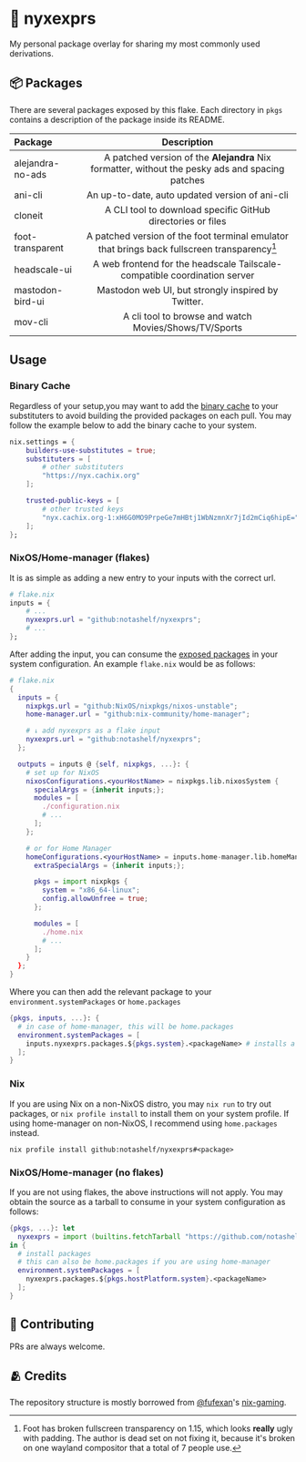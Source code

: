 # 🌙 nyxexprs

My personal package overlay for sharing my most commonly used derivations.

## 📦 Packages

There are several packages exposed by this flake. Each directory in `pkgs`
contains a description of the package inside its README.

| Package          |                                           Description                                           |
| :--------------- | :---------------------------------------------------------------------------------------------: |
| alejandra-no-ads | A patched version of the **Alejandra** Nix formatter, without the pesky ads and spacing patches |
| ani-cli          |                         An up-to-date, auto updated version of ani-cli                          |
| cloneit          |                   A CLI tool to download specific GitHub directories or files                   |
| foot-transparent |  A patched version of the foot terminal emulator that brings back fullscreen transparency[^1]   |
| headscale-ui     |            A web frontend for the headscale Tailscale-compatible coordination server            |
| mastodon-bird-ui |                       Mastodon web UI, but strongly inspired by Twitter.                        |
| mov-cli          |                      A cli tool to browse and watch Movies/Shows/TV/Sports                      |

## Usage

### Binary Cache

Regardless of your setup,you may want to add the
[binary cache](https://app.cachix.org/cache/nyx) to your substituters to avoid
building the provided packages on each pull. You may follow the example below to
add the binary cache to your system.

```nix
nix.settings = {
    builders-use-substitutes = true;
    substituters = [
        # other substituters
        "https://nyx.cachix.org"
    ];

    trusted-public-keys = [
        # other trusted keys
        "nyx.cachix.org-1:xH6G0MO9PrpeGe7mHBtj1WbNzmnXr7jId2mCiq6hipE="
    ];
};
```

### NixOS/Home-manager (flakes)

It is as simple as adding a new entry to your inputs with the correct url.

```nix
# flake.nix
inputs = {
    # ...
    nyxexprs.url = "github:notashelf/nyxexprs";
    # ...
};
```

After adding the input, you can consume the [exposed packages](#-packages) in
your system configuration. An example `flake.nix` would be as follows:

```nix
# flake.nix
{
  inputs = {
    nixpkgs.url = "github:NixOS/nixpkgs/nixos-unstable";
    home-manager.url = "github:nix-community/home-manager";

    # ↓ add nyxexprs as a flake input
    nyxexprs.url = "github:notashelf/nyxexprs";
  };

  outputs = inputs @ {self, nixpkgs, ...}: {
    # set up for NixOS
    nixosConfigurations.<yourHostName> = nixpkgs.lib.nixosSystem {
      specialArgs = {inherit inputs;};
      modules = [
        ./configuration.nix
        # ...
      ];
    };

    # or for Home Manager
    homeConfigurations.<yourHostName> = inputs.home-manager.lib.homeManagerConfiguration {
      extraSpecialArgs = {inherit inputs;};

      pkgs = import nixpkgs {
        system = "x86_64-linux";
        config.allowUnfree = true;
      };

      modules = [
        ./home.nix
        # ...
      ];
    }
  };
}
```

Where you can then add the relevant package to your `environment.systemPackages`
or `home.packages`

```nix
{pkgs, inputs, ...}: {
  # in case of home-manager, this will be home.packages
  environment.systemPackages = [
    inputs.nyxexprs.packages.${pkgs.system}.<packageName> # installs a package
  ];
}
```

### Nix

If you are using Nix on a non-NixOS distro, you may `nix run` to try out
packages, or `nix profile install` to install them on your system profile. If
using home-manager on non-NixOS, I recommend using `home.packages` instead.

```console
nix profile install github:notashelf/nyxexprs#<package>
```

### NixOS/Home-manager (no flakes)

If you are not using flakes, the above instructions will not apply. You may
obtain the source as a tarball to consume in your system configuration as
follows:

```nix
{pkgs, ...}: let
  nyxexprs = import (builtins.fetchTarball "https://github.com/notashelf/nyxexprs/archive/main.tar.gz");
in {
  # install packages
  # this can also be home.packages if you are using home-manager
  environment.systemPackages = [
    nyxexprs.packages.${pkgs.hostPlatform.system}.<packageName>
  ];
}
```

## 🔧 Contributing

PRs are always welcome.

## 🫂 Credits

The repository structure is mostly borrowed from
[@fufexan](https://github.com/fufexan)'s
[nix-gaming](https://github.com/fufexan/nix-gaming).

[^1]:
    Foot has broken fullscreen transparency on 1.15, which looks **really**
    ugly with padding. The author is dead set on not fixing it, because it's broken
    on one wayland compositor that a total of 7 people use.
